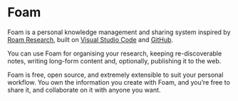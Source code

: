 # Foam

Foam is a personal knowledge management and sharing system inspired by [Roam Research](https://roamresearch.com/), built on [Visual Studio Code](https://code.visualstudio.com/) and [GitHub](https://github.com/).

You can use Foam for organising your research, keeping re-discoverable notes, writing long-form content and, optionally, publishing it to the web.

Foam is free, open source, and extremely extensible to suit your personal workflow. You own the information you create with Foam, and you’re free to share it, and collaborate on it with anyone you want.